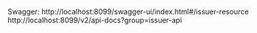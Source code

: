 Swagger:	http://localhost:8099/swagger-ui/index.html#/issuer-resource
http://localhost:8099/v2/api-docs?group=issuer-api
